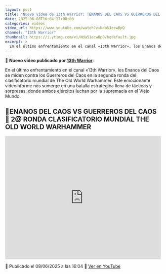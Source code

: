 ```yaml
---
layout: post
title: "Nuevo vídeo de 13th Warrior: 🎲ENANOS DEL CAOS VS GUERREROS DEL CAOS🎲 2@ RONDA CLASIFICATORIO MUNDIAL THE OLD WORLD WARHAMMER"
date: 2025-06-08T16:04:17+00:00
categories: videos
video_url: https://www.youtube.com/watch?v=Nda51ecwBpQ
channel: "13th Warrior"
thumbnail: https://i.ytimg.com/vi/Nda51ecwBpQ/hqdefault.jpg
excerpt: >
  En el último enfrentamiento en el canal «13th Warrior», los Enanos del Caos se miden contra los Guerreros del Caos en la segunda ronda del clasificatorio mundial de The Old World Warhammer. Este emocionante videoinforme nos sumerge en una batalla estratégica llena de tácticas y sorpresas, donde ambos ejércitos luchan por la supremacía en el Viejo Mundo.
---
```


🎥 **Nuevo vídeo publicado por [13th Warrior](https://www.youtube.com/channel/UCYOhXS04iLg68Sro80yF_1w)**:

En el último enfrentamiento en el canal «13th Warrior», los Enanos del Caos se miden contra los Guerreros del Caos en la segunda ronda del clasificatorio mundial de The Old World Warhammer. Este emocionante videoinforme nos sumerge en una batalla estratégica llena de tácticas y sorpresas, donde ambos ejércitos luchan por la supremacía en el Viejo Mundo.

## 🎲ENANOS DEL CAOS VS GUERREROS DEL CAOS🎲 2@ RONDA CLASIFICATORIO MUNDIAL THE OLD WORLD WARHAMMER

<iframe width="100%" height="400" src="https://www.youtube.com/embed/Nda51ecwBpQ" frameborder="0" allowfullscreen></iframe>

📅 Publicado el 08/06/2025 a las 16:04
🔗 [Ver en YouTube](https://www.youtube.com/watch?v=Nda51ecwBpQ)
